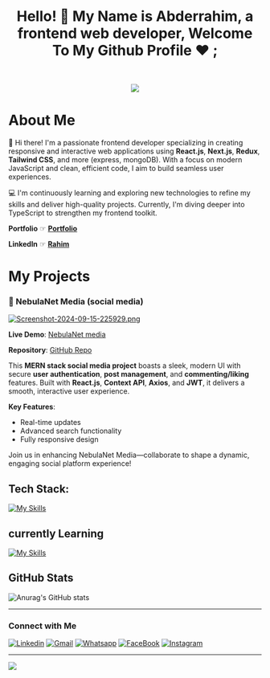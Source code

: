 <h1 align="center">Hello! 👋 <!-- <img src="https://raw.githubusercontent.com/MartinHeinz/MartinHeinz/master/wave.gif" width="25px"> --> My Name is Abderrahim, a frontend web developer, Welcome To My Github Profile ♥ ;
</h1>

<br>

<p align="center">
  <a href="https://github.com/DenverCoder1/readme-typing-svg"><img src="https://readme-typing-svg.herokuapp.com?lines=I'm+a+full+stack+developer;Freelancer&center=true&width=380&height=45"></a>
</p>



# About Me

👋 Hi there! I'm a passionate frontend developer specializing in creating responsive and interactive web applications using **React.js**, **Next.js**, **Redux**, **Tailwind CSS**, and more (express, mongoDB). With a focus on modern JavaScript and clean, efficient code, I aim to build seamless user experiences.

💻 I'm continuously learning and exploring new technologies to refine my skills and deliver high-quality projects. Currently, I'm diving deeper into TypeScript to strengthen my frontend toolkit.

**Portfolio** ☞ [**Portfolio**](https://rahim-portfolio-alpha.vercel.app/)

**LinkedIn** ☞ [**Rahim**](https://www.linkedin.com/in/abderrahim-laribi-467b542b0/)

# My Projects

### 📱 NebulaNet Media (social media)

[![Screenshot-2024-09-15-225929.png](https://i.postimg.cc/qBX63xSv/Screenshot-2024-09-15-225929.png)](https://postimg.cc/G9tp0GbW)

**Live Demo**: [NebulaNet media](https://nebula-net-social.onrender.com/)

**Repository**: [GitHub Repo](https://github.com/Rahim-lrb/nebula-net-social)

This **MERN stack social media project** boasts a sleek, modern UI with secure **user authentication**, **post management**, and **commenting/liking** features. Built with **React.js**, **Context API**, **Axios**, and **JWT**, it delivers a smooth, interactive user experience.

**Key Features**:
- Real-time updates
- Advanced search functionality
- Fully responsive design

Join us in enhancing NebulaNet Media—collaborate to shape a dynamic, engaging social platform experience!


## Tech Stack:

[![My Skills](https://skillicons.dev/icons?i=html,css,js,react,nextjs,tailwind,nodejs,mongodb,redux,typescript)](https://skillicons.dev)

## currently Learning

[![My Skills](https://skillicons.dev/icons?i=figma,php,wordpress)](https://skillicons.dev)



## GitHub Stats

![Anurag's GitHub stats](https://github-readme-stats.vercel.app/api?username=Rahim-lrb&show_icons=true&theme=radical)

---

### Connect with Me

[![Linkedin](https://img.shields.io/badge/LinkedIn-0077B5?style=for-the-badge&logo=linkedin&logoColor=white)](https://www.linkedin.com/in/abderrahim-laribi-467b542b0/)
[![Gmail](https://img.shields.io/badge/Gmail-D14836?style=for-the-badge&logo=gmail&logoColor=white&link=mailto:omarabdou2002@gmail.com)](mailto:aberrahimcoder@gmail.com)
[![Whatsapp](https://img.shields.io/badge/-Whatsapp-075e54?style=for-the-badge&logo=Whatsapp&logoColor=white)](https://api.whatsapp.com/send/?phone=0664732002&text&type=phone_number&app_absent=0)
[![FaceBook](https://img.shields.io/badge/Facebook-1877F2?style=for-the-badge&logo=facebook&logoColor=white)](https://www.facebook.com/Omar.ElShiref.programmer/)
[![Instagram](https://img.shields.io/badge/Instagram-E4405F?style=for-the-badge&logo=instagram&logoColor=white)](https://www.instagram.com/omar_elshiref_programmer/)

---
[![](https://visitcount.itsvg.in/api?id=Rahim-lrb&icon=0&color=0)](https://visitcount.itsvg.in)





